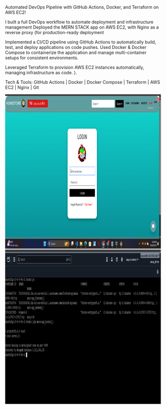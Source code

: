 Automated DevOps Pipeline with GitHub Actions, Docker, and Terraform on AWS EC2!

I  built a full DevOps workflow to automate deployment and infrastructure management
Deployed the MERN STACK app on AWS EC2, with Nginx as a reverse proxy (for production-ready deployment

Implemented a CI/CD pipeline using GitHub Actions to automatically build, test, and deploy applications on code pushes.
Used Docker & Docker Compose to containerize the application and manage multi-container setups for consistent environments.

Leveraged Terraform to provision AWS EC2 instances automatically, managing infrastructure as code.
).

Tech & Tools: GitHub Actions | Docker | Docker Compose | Terraform | AWS EC2 | Nginx | Git      

<img src = "ecommerce/public/images/Screenshot (128).png" width="800" height="500" /> 
<img src = "ecommerce/public/images/Screenshot (129).png" width="800" height="500" /> 


